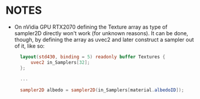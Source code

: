 # NOTES

- On nVidia GPU RTX2070 defining the Texture array as type of sampler2D directly
  won't work (for unknown reasons). It can be done, though, by defining the array
  as uvec2 and later construct a sampler out of it, like so:
  ```glsl
    layout(std430, binding = 5) readonly buffer Textures {
        uvec2 in_Samplers[32];
    };
    
    ...
    
    sampler2D albedo = sampler2D(in_Samplers[material.albedoID]);
  ```

